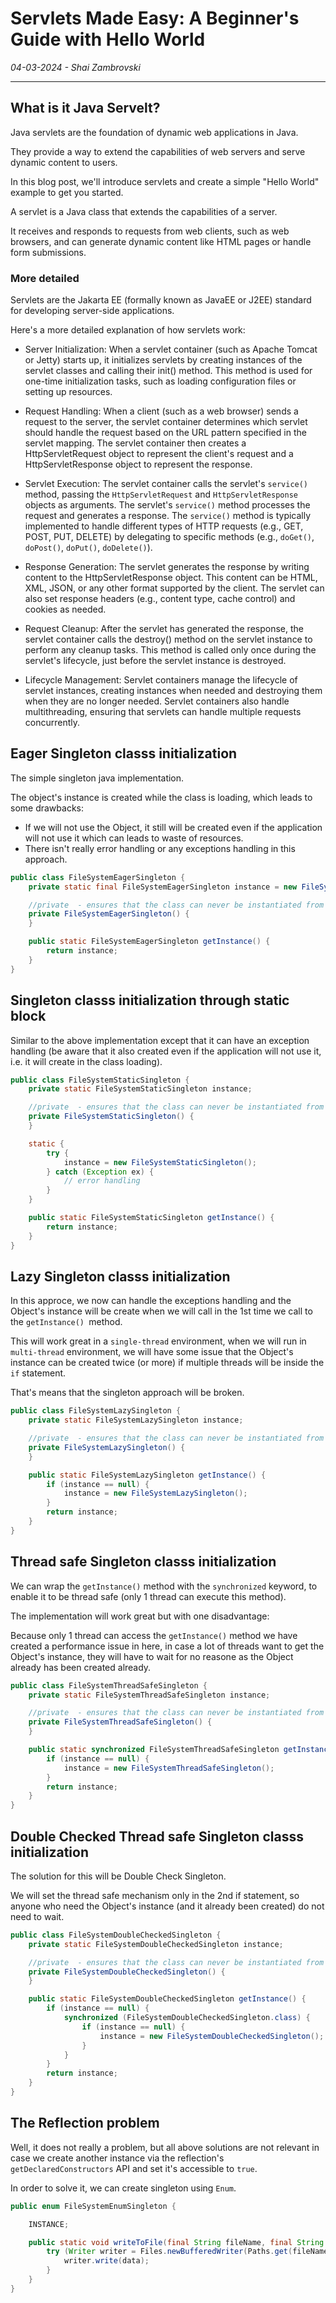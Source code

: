 # Servlets Made Easy: A Beginner's Guide with Hello World
*04-03-2024 - Shai Zambrovski*

------------
## What is it Java Servelt?
Java servlets are the foundation of dynamic web applications in Java.

They provide a way to extend the capabilities of web servers and serve dynamic content to users.

In this blog post, we'll introduce servlets and create a simple "Hello World" example to get you started.

A servlet is a Java class that extends the capabilities of a server.

It receives and responds to requests from web clients, such as web browsers, and can generate dynamic content like HTML pages or handle form submissions.

### More detailed
Servlets are the Jakarta EE (formally known as JavaEE or J2EE) standard for developing server-side applications.

Here's a more detailed explanation of how servlets work:

- Server Initialization: When a servlet container (such as Apache Tomcat or Jetty) starts up, it initializes servlets by creating instances of the servlet classes and calling their init() method.
  This method is used for one-time initialization tasks, such as loading configuration files or setting up resources.

- Request Handling: When a client (such as a web browser) sends a request to the server, the servlet container determines which servlet should handle the request based on the URL pattern specified in the servlet mapping.
  The servlet container then creates a HttpServletRequest object to represent the client's request and a HttpServletResponse object to represent the response.

- Servlet Execution: The servlet container calls the servlet's `service()` method, passing the `HttpServletRequest` and `HttpServletResponse` objects as arguments.
  The servlet's `service()` method processes the request and generates a response. The `service()` method is typically implemented to handle different types of HTTP requests (e.g., GET, POST, PUT, DELETE) by delegating to specific methods (e.g., `doGet()`, `doPost()`, `doPut()`, `doDelete()`).

- Response Generation: The servlet generates the response by writing content to the HttpServletResponse object.
  This content can be HTML, XML, JSON, or any other format supported by the client.
  The servlet can also set response headers (e.g., content type, cache control) and cookies as needed.

- Request Cleanup: After the servlet has generated the response, the servlet container calls the destroy() method on the servlet instance to perform any cleanup tasks.
  This method is called only once during the servlet's lifecycle, just before the servlet instance is destroyed.

- Lifecycle Management: Servlet containers manage the lifecycle of servlet instances, creating instances when needed and destroying them when they are no longer needed.
  Servlet containers also handle multithreading, ensuring that servlets can handle multiple requests concurrently.

## Eager Singleton classs initialization
The simple singleton java implementation.

The object's instance is created while the class is loading, which leads to some drawbacks:
- If we will not use the Object, it still will be created even if the application will not use it which can leads to waste of resources.
- There isn't really error handling or any exceptions handling in this approach.

```java
public class FileSystemEagerSingleton {
    private static final FileSystemEagerSingleton instance = new FileSystemEagerSingleton();

    //private  - ensures that the class can never be instantiated from outside the class.
    private FileSystemEagerSingleton() {
    }

    public static FileSystemEagerSingleton getInstance() {
        return instance;
    }
}
```
## Singleton classs initialization through static block
Similar to the above implementation except that it can have an exception handling (be aware that it also created even if the application will not use it, i.e. it will create in the class loading).

```java
public class FileSystemStaticSingleton {
    private static FileSystemStaticSingleton instance;

    //private  - ensures that the class can never be instantiated from outside the class.
    private FileSystemStaticSingleton() {
    }

    static {
        try {
            instance = new FileSystemStaticSingleton();
        } catch (Exception ex) {
            // error handling
        }
    }

    public static FileSystemStaticSingleton getInstance() {
        return instance;
    }
}
```
## Lazy Singleton classs initialization
In this approce, we now can handle the exceptions handling and the Object's instance will be create when we will call in the 1st time we call to the `getInstance() `method.

This will work great in a `single-thread` environment, when we will run in `multi-thread` environment, we will have some issue that the Object's instance can be created twice (or more) if multiple threads will be inside the `if` statement.

That's means that the singleton approach will be broken.
```java
public class FileSystemLazySingleton {
    private static FileSystemLazySingleton instance;

    //private  - ensures that the class can never be instantiated from outside the class.
    private FileSystemLazySingleton() {
    }

    public static FileSystemLazySingleton getInstance() {
        if (instance == null) {
            instance = new FileSystemLazySingleton();
        }
        return instance;
    }
}
```
## Thread safe Singleton classs initialization
We can wrap the `getInstance()` method with the `synchronized` keyword, to enable it to be thread safe (only 1 thread can execute this method).

The implementation will work great but with one disadvantage:

Because only 1 thread can access the `getInstance()` method we have created a performance issue in here, in case a lot of threads want to get the Object's instance, they will have to wait for no reasone as the Object already has been created already.
```java
public class FileSystemThreadSafeSingleton {
    private static FileSystemThreadSafeSingleton instance;

    //private  - ensures that the class can never be instantiated from outside the class.
    private FileSystemThreadSafeSingleton() {
    }

    public static synchronized FileSystemThreadSafeSingleton getInstance() {
        if (instance == null) {
            instance = new FileSystemThreadSafeSingleton();
        }
        return instance;
    }
}
```
## Double Checked Thread safe Singleton classs initialization
The solution for this will be Double Check Singleton.

We will set the thread safe mechanism only in the 2nd if statement, so anyone who need the Object's instance (and it already been created) do not need to wait.

```java
public class FileSystemDoubleCheckedSingleton {
    private static FileSystemDoubleCheckedSingleton instance;

    //private  - ensures that the class can never be instantiated from outside the class.
    private FileSystemDoubleCheckedSingleton() {
    }

    public static FileSystemDoubleCheckedSingleton getInstance() {
        if (instance == null) {
            synchronized (FileSystemDoubleCheckedSingleton.class) {
                if (instance == null) {
                    instance = new FileSystemDoubleCheckedSingleton();
                }
            }
        }
        return instance;
    }
}
```
## The Reflection problem
Well, it does not really a problem, but all above solutions are not relevant in case we create another instance via the reflection's `getDeclaredConstructors` API and set it's accessible to `true`.

In order to solve it, we can create singleton using `Enum`.
```java
public enum FileSystemEnumSingleton {

    INSTANCE;

    public static void writeToFile(final String fileName, final String data) throws IOException {
        try (Writer writer = Files.newBufferedWriter(Paths.get(fileName))) {
            writer.write(data);
        }
    }
}
```


